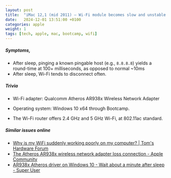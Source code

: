 ```yaml
---
layout: post
title:  "iMac 12,1 (mid 2011) – Wi-Fi module becomes slow and unstable after sleep on Windows 10 – question"
date:   2024-12-01 13:51:00 +0100
categories: apple
weight: 1
tags: [tech, apple, mac, bootcamp, wifi]
---
```


##### Symptoms,
* After sleep, pinging a known pingable host (e.g., `8.8.8.8`) yields a round-time at 100+ milliseconds, as opposed to normal ~10ms
* After sleep, Wi-Fi tends to disconnect often.

##### Trivia

* Wi-Fi adapter: Qualcomm Atheros AR938x Wireless Network Adapter
* Operating system: Windows 10 x64 through Bootcamp.

* The Wi-Fi router offers 2.4 GHz and 5 GHz Wi-Fi, at 802.11ac standard.

##### Similar issues online

* [Why is my WiFi suddenly working poorly on my computer? | Tom's Hardware Forum](https://forums.tomshardware.com/threads/why-is-my-wifi-suddenly-working-poorly-on-my-computer.3736084/)
* [The Atheros AR938x wireless network adapter loss connection - Apple Community](https://discussions.apple.com/thread/4226880)
* [AR938x Atheros driver on Windows 10 - Wait about a minute after sleep - Super User](https://superuser.com/q/1343217)
